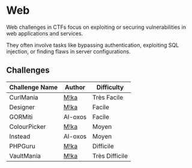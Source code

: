 # Web

Web challenges in CTFs focus on exploiting or securing vulnerabilities in web applications and services.

They often involve tasks like bypassing authentication, exploiting SQL injection, or finding flaws in server configurations.

## Challenges

| Challenge Name    | Author                       | Difficulty    |
| ----------------- | ---------------------------- | ------------- |
| CurlMania         | [M!ka](https://x.com/bWlrYQ) | Très Facile
| Designer          | [M!ka](https://x.com/bWlrYQ) | Facile
| GORMiti           | Al-oxos                      | Facile
| ColourPicker      | [M!ka](https://x.com/bWlrYQ) | Moyen
| Instead           | Al-oxos                      | Moyen
| PHPGuru           | [M!ka](https://x.com/bWlrYQ) | Difficile
| VaultMania        | [M!ka](https://x.com/bWlrYQ) | Très Difficile